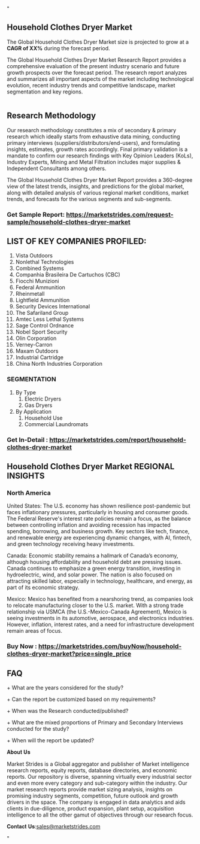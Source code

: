 <p>"</p>
<h2>Household Clothes Dryer Market</h2>
<p>The Global Household Clothes Dryer Market size is projected to grow at a <strong>CAGR of XX%</strong> during the forecast period.</p>
<p>The Global Household Clothes Dryer Market Research Report provides a comprehensive evaluation of the present industry scenario and future growth prospects over the forecast period. The research report analyzes and summarizes all important aspects of the market including technological evolution, recent industry trends and competitive landscape, market segmentation and key regions.</p>
<p><img alt="" /></p>
<h2>Research Methodology</h2>
<p>Our research methodology constitutes a mix of secondary &amp; primary research which ideally starts from exhaustive data mining, conducting primary interviews (suppliers/distributors/end-users), and formulating insights, estimates, growth rates accordingly. Final primary validation is a mandate to confirm our research findings with Key Opinion Leaders (KoLs), Industry Experts, Mining and Metal Filtration includes major supplies &amp; Independent Consultants among others.</p>
<p>The Global Household Clothes Dryer Market Report provides a 360-degree view of the latest trends, insights, and predictions for the global market, along with detailed analysis of various regional market conditions, market trends, and forecasts for the various segments and sub-segments.</p>
<h3><strong>Get Sample Report: <a href="https://marketstrides.com/request-sample/household-clothes-dryer-market">https://marketstrides.com/request-sample/household-clothes-dryer-market</a></strong></h3>
<h2>LIST OF KEY COMPANIES PROFILED:</h2>
<ol>
<li>Vista Outdoors</li>
<li>Nonlethal Technologies</li>
<li>Combined Systems</li>
<li>Companhia Brasileira De Cartuchos (CBC)</li>
<li>Fiocchi Munizioni</li>
<li>Federal Ammunition</li>
<li>Rheinmetall</li>
<li>Lightfield Ammunition</li>
<li>Security Devices International</li>
<li>The Safariland Group</li>
<li>Amtec Less Lethal Systems</li>
<li>Sage Control Ordnance</li>
<li>Nobel Sport Security</li>
<li>Olin Corporation</li>
<li>Verney-Carron</li>
<li>Maxam Outdoors</li>
<li>Industrial Cartridge</li>
<li>China North Industries Corporation</li>
</ol>
<h3>SEGMENTATION</h3>
<ol>
<li>By Type
<ol>
<li>Electric Dryers</li>
<li>Gas Dryers</li>
</ol>
</li>
<li>By Application
<ol>
<li>Household Use</li>
<li>Commercial Laundromats</li>
</ol>
</li>
</ol>
<h3><strong>Get In-Detail : <a href="https://marketstrides.com/report/household-clothes-dryer-market">https://marketstrides.com/report/household-clothes-dryer-market</a></strong></h3>
<h2>Household Clothes Dryer Market REGIONAL INSIGHTS</h2>
<h3>North America</h3>
<p>United States: The U.S. economy has shown resilience post-pandemic but faces inflationary pressures, particularly in housing and consumer goods. The Federal Reserve's interest rate policies remain a focus, as the balance between controlling inflation and avoiding recession has impacted spending, borrowing, and business growth. Key sectors like tech, finance, and renewable energy are experiencing dynamic changes, with AI, fintech, and green technology receiving heavy investments.</p>
<p>Canada: Economic stability remains a hallmark of Canada&rsquo;s economy, although housing affordability and household debt are pressing issues. Canada continues to emphasize a green energy transition, investing in hydroelectric, wind, and solar power. The nation is also focused on attracting skilled labor, especially in technology, healthcare, and energy, as part of its economic strategy.</p>
<p>Mexico: Mexico has benefited from a nearshoring trend, as companies look to relocate manufacturing closer to the U.S. market. With a strong trade relationship via USMCA (the U.S.-Mexico-Canada Agreement), Mexico is seeing investments in its automotive, aerospace, and electronics industries. However, inflation, interest rates, and a need for infrastructure development remain areas of focus.</p>
<h3><strong>Buy Now : <a href="https://marketstrides.com/buyNow/household-clothes-dryer-market?price=single_price">https://marketstrides.com/buyNow/household-clothes-dryer-market?price=single_price</a></strong></h3>
<h2>FAQ</h2>
<p>+ What are the years considered for the study?</p>
<p>+ Can the report be customized based on my requirements?</p>
<p>+ When was the Research conducted/published?</p>
<p>+ What are the mixed proportions of Primary and Secondary Interviews conducted for the study?</p>
<p>+ When will the report be updated?</p>
<p>𝐀𝐛𝐨𝐮𝐭 𝐔𝐬</p>
<p>Market Strides is a Global aggregator and publisher of Market intelligence research reports, equity reports, database directories, and economic reports. Our repository is diverse, spanning virtually every industrial sector and even more every category and sub-category within the industry. Our market research reports provide market sizing analysis, insights on promising industry segments, competition, future outlook and growth drivers in the space. The company is engaged in data analytics and aids clients in due-diligence, product expansion, plant setup, acquisition intelligence to all the other gamut of objectives through our research focus.</p>
<p>𝐂𝐨𝐧𝐭𝐚𝐜𝐭 𝐔𝐬:<a href="mailto:sells@marketstrides.com">sales@marketstrides.com</a></p>
<p>"</p>

